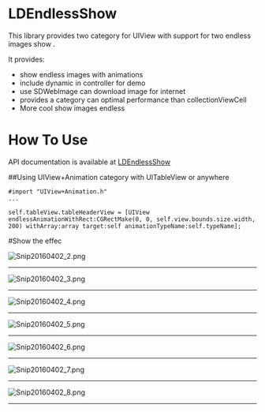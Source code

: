 # LDEndlessShow
This library provides two category for UIView with support for two endless images show .

It provides:

* show endless images with animations
* include dynamic in controller for demo
* use SDWebImage can download image for internet
* provides a category can optimal performance than collectionViewCell
* More cool show images endless

# How To Use

API documentation is available at [LDEndlessShow](https://github.com/search?utf8=%E2%9C%93&q=LDEndlessShow)

##Using UIView+Animation category with UITableView or anywhere

```
#import "UIView+Animation.h"
...

self.tableView.tableHeaderView = [UIView endlessAnimationWithRect:CGRectMake(0, 0, self.view.bounds.size.width, 200) withArray:array target:self animationTypeName:self.typeName];

```

#Show the effec



> 
![Snip20160402_2.png](http://upload-images.jianshu.io/upload_images/1683652-9bffc0ccf35bbf88.png?imageMogr2/auto-orient/strip%7CimageView2/2/w/1240)

***

> 
![Snip20160402_3.png](http://upload-images.jianshu.io/upload_images/1683652-087a687c15c26d16.png?imageMogr2/auto-orient/strip%7CimageView2/2/w/1240)

***

> 
![Snip20160402_4.png](http://upload-images.jianshu.io/upload_images/1683652-1e3652a6a66952ae.png?imageMogr2/auto-orient/strip%7CimageView2/2/w/1240)

***
> 
![Snip20160402_5.png](http://upload-images.jianshu.io/upload_images/1683652-bd19e115a4bd9503.png?imageMogr2/auto-orient/strip%7CimageView2/2/w/1240)

***
> 
![Snip20160402_6.png](http://upload-images.jianshu.io/upload_images/1683652-fee9b2fcb5ea2463.png?imageMogr2/auto-orient/strip%7CimageView2/2/w/1240)

***
> 
![Snip20160402_7.png](http://upload-images.jianshu.io/upload_images/1683652-909fe991dd8afa6f.png?imageMogr2/auto-orient/strip%7CimageView2/2/w/1240)

***
> 
![Snip20160402_8.png](http://upload-images.jianshu.io/upload_images/1683652-53ab2f6d5c821185.png?imageMogr2/auto-orient/strip%7CimageView2/2/w/1240)

***